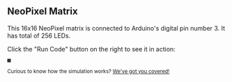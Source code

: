 ## NeoPixel Matrix

This 16x16 NeoPixel matrix is connected to Arduino's digital pin number 3.
It has total of 256 LEDs.

Click the "Run Code" button on the right to see it in action:

<span style="background: #333; padding: 4px; display: inline-block">
  <wokwi-neopixel-matrix pin="3" cols="16" rows="16"></wokwi-neopixel-matrix>
</span>

<p>
<small>
  Curious to know how the simulation works? 
  <a href="https://blog.wokwi.com/avr8js-simulate-arduino-in-javascript/?utm_source=wokwi&amp;utm_campaign=neopixel-matrix" target="_blank">We've got you covered!</a>
</small>
</p>
